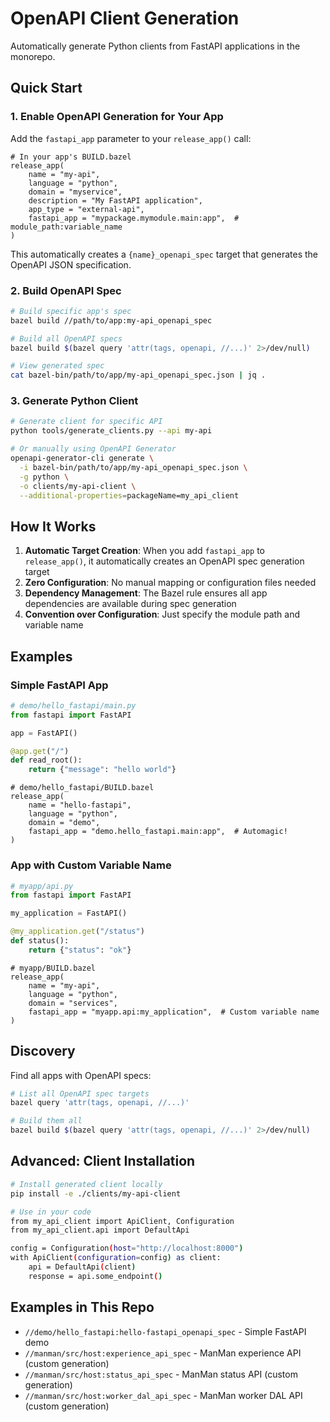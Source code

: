 # OpenAPI Client Generation

Automatically generate Python clients from FastAPI applications in the monorepo.

## Quick Start

### 1. Enable OpenAPI Generation for Your App

Add the `fastapi_app` parameter to your `release_app()` call:

```starlark
# In your app's BUILD.bazel
release_app(
    name = "my-api",
    language = "python",
    domain = "myservice",
    description = "My FastAPI application",
    app_type = "external-api",
    fastapi_app = "mypackage.mymodule.main:app",  # module_path:variable_name
)
```

This automatically creates a `{name}_openapi_spec` target that generates the OpenAPI JSON specification.

### 2. Build OpenAPI Spec

```bash
# Build specific app's spec
bazel build //path/to/app:my-api_openapi_spec

# Build all OpenAPI specs
bazel build $(bazel query 'attr(tags, openapi, //...)' 2>/dev/null)

# View generated spec
cat bazel-bin/path/to/app/my-api_openapi_spec.json | jq .
```

### 3. Generate Python Client

```bash
# Generate client for specific API
python tools/generate_clients.py --api my-api

# Or manually using OpenAPI Generator
openapi-generator-cli generate \
  -i bazel-bin/path/to/app/my-api_openapi_spec.json \
  -g python \
  -o clients/my-api-client \
  --additional-properties=packageName=my_api_client
```

## How It Works

1. **Automatic Target Creation**: When you add `fastapi_app` to `release_app()`, it automatically creates an OpenAPI spec generation target
2. **Zero Configuration**: No manual mapping or configuration files needed
3. **Dependency Management**: The Bazel rule ensures all app dependencies are available during spec generation
4. **Convention over Configuration**: Just specify the module path and variable name

## Examples

### Simple FastAPI App

```python
# demo/hello_fastapi/main.py
from fastapi import FastAPI

app = FastAPI()

@app.get("/")
def read_root():
    return {"message": "hello world"}
```

```starlark
# demo/hello_fastapi/BUILD.bazel
release_app(
    name = "hello-fastapi",
    language = "python",
    domain = "demo",
    fastapi_app = "demo.hello_fastapi.main:app",  # Automagic!
)
```

### App with Custom Variable Name

```python
# myapp/api.py
from fastapi import FastAPI

my_application = FastAPI()

@my_application.get("/status")
def status():
    return {"status": "ok"}
```

```starlark
# myapp/BUILD.bazel
release_app(
    name = "my-api",
    language = "python",
    domain = "services",
    fastapi_app = "myapp.api:my_application",  # Custom variable name
)
```

## Discovery

Find all apps with OpenAPI specs:

```bash
# List all OpenAPI spec targets
bazel query 'attr(tags, openapi, //...)'

# Build them all
bazel build $(bazel query 'attr(tags, openapi, //...)' 2>/dev/null)
```

## Advanced: Client Installation

```bash
# Install generated client locally
pip install -e ./clients/my-api-client

# Use in your code
from my_api_client import ApiClient, Configuration
from my_api_client.api import DefaultApi

config = Configuration(host="http://localhost:8000")
with ApiClient(configuration=config) as client:
    api = DefaultApi(client)
    response = api.some_endpoint()
```

## Examples in This Repo

- `//demo/hello_fastapi:hello-fastapi_openapi_spec` - Simple FastAPI demo
- `//manman/src/host:experience_api_spec` - ManMan experience API (custom generation)
- `//manman/src/host:status_api_spec` - ManMan status API (custom generation)
- `//manman/src/host:worker_dal_api_spec` - ManMan worker DAL API (custom generation)
